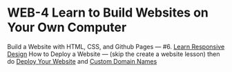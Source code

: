 # WEB-4 Learn to Build Websites on Your Own Computer


Build a Website with HTML, CSS, and Github Pages — #6. [Learn Responsive Design](https://www.codecademy.com/paths/learn-how-to-build-websites/tracks/responsive-design-and-accessibility/modules/learn-responsive-design-module/lessons/sizing-elements)
How to Deploy a Website — (skip the create a website lesson) then do [Deploy Your Website](https://www.codecademy.com/courses/deploy-a-website/lessons/github-pages/resume) and [Custom Domain Names](https://www.codecademy.com/courses/deploy-a-website/lessons/aws-route-53/resume)
